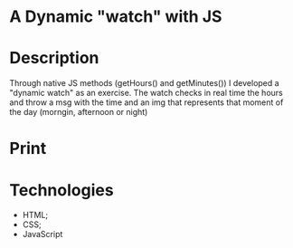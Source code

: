 # A Dynamic "watch" with JS 
	
# Description

Through native JS methods (getHours() and getMinutes()) I developed a "dynamic watch" as an exercise. The watch checks in real time the hours and throw a msg with the time and an img that represents that moment of the day (morngin, afternoon or night)

# Print




# Technologies
* HTML;
* CSS;
* JavaScript


